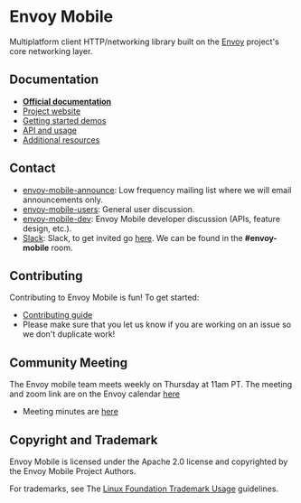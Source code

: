 # Envoy Mobile

Multiplatform client HTTP/networking library built on the [Envoy](https://www.envoyproxy.io) project's core networking layer.

## Documentation

- **[Official documentation](https://envoymobile.io/docs/envoy-mobile/latest/index.html)**
- [Project website](https://envoymobile.io)
- [Getting started demos](https://envoymobile.io/docs/envoy-mobile/latest/start/start.html)
- [API and usage](https://envoymobile.io/docs/envoy-mobile/latest/api/api.html)
- [Additional resources](https://envoymobile.io/docs/envoy-mobile/latest/intro/additional_resources.html)

## Contact

* [envoy-mobile-announce](https://groups.google.com/forum/#!forum/envoy-mobile-announce): Low
  frequency mailing list where we will email announcements only.
* [envoy-mobile-users](https://groups.google.com/forum/#!forum/envoy-mobile-users): General user
  discussion.
* [envoy-mobile-dev](https://groups.google.com/forum/#!forum/envoy-mobile-dev): Envoy Mobile
  developer discussion (APIs, feature design, etc.).
* [Slack](https://envoyproxy.slack.com): Slack, to get invited go
  [here](https://envoyproxy.io/slack). We can be found in the **#envoy-mobile** room.

## Contributing

Contributing to Envoy Mobile is fun! To get started:

* [Contributing guide](CONTRIBUTING.md)
* Please make sure that you let us know if you are working on an issue so we don't duplicate work!

## Community Meeting

The Envoy mobile team meets weekly on Thursday at 11am PT. The meeting and zoom link are on the
Envoy calendar [here](https://goo.gl/PkDijT)

* Meeting minutes are [here](https://docs.google.com/document/d/1T5qNoUxh80HkCia7XXxUCC8CFs9W6UVx6S5r7n688Ns)

## Copyright and Trademark

Envoy Mobile is licensed under the Apache 2.0 license and copyrighted by the Envoy Mobile Project Authors.

For trademarks, see The [Linux Foundation Trademark Usage](https://www.linuxfoundation.org/trademark-usage/) guidelines.
